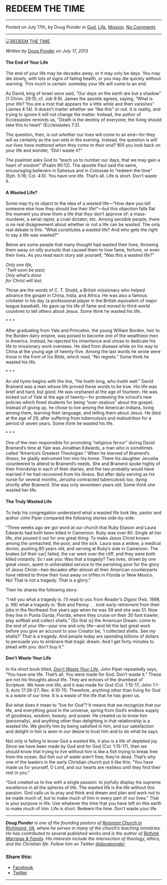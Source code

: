REDEEM THE TIME
===============

* * *

Posted on July 17th, by Doug Ponder in [God](http://www.remnantresource.org/category/god/), [Life](http://www.remnantresource.org/category/life/), [Mission](http://www.remnantresource.org/category/mission/). [No Comments](http://www.remnantresource.org/life-is-short-redeem-the-time/#respond)

* * *

[![REDEEM THE TIME](http://www.remnantresource.org/wp-content/uploads/2013/07/Article-1-700x500.jpg)](http://www.remnantresource.org/wp-content/uploads/2013/07/Article-1.jpg)  

_Written by_ [Doug Ponder](http://www.remnantresource.org/author/doug-ponder/ "Posts by Doug Ponder") _on July 17, 2013_

#### **The End of Your Life**

The end of your life may be decades away, or it may only be days. You may die slowly, with lots of signs of failing health, or you may die quickly without warning. This much is certain: someday your life will come to an end.

As David, king of Israel once said, “Our days on the earth are but a shadow” (1 Chron. 29:15; cf. Job 8:9). James the apostle agrees, saying, “What is your life? You are a mist that appears for a little while and then vanishes” (James 4:14). It doesn’t matter whether we “like this” or not. It is reality, and trying to ignore it will not change the matter. Instead, the author of Ecclesiastes reminds us, “Death is the destiny of everyone; the living should take this to heart” (Ecclesiastes 7:2).

The question, then, is not _whether_ our lives will come to an end—for they will as certainly as the sun sets in the evening. Instead, the question is _will our lives have mattered when they come to their end?_ Will you look back on your life and wonder, “Did I waste it?”

The psalmist asks God to “teach us to number our days, that we may gain a heart of wisdom” (Psalm 90:12). The apostle Paul said the same, encouraging believers in Ephesus and in Colossae to “redeem the time” (Eph. 5:16; Col. 4:5). You have one life. That’s all. Life is short. Don’t waste it.

#### **A Wasted Life?**

Some may try to object to the idea of a _wasted_ life—“How dare you tell someone else how they should live their life!”—but this objection falls flat the moment you show them a life that _they_ don’t approve of: a mass-murderer, a serial rapist, a cruel dictator, etc. Among sensible people, there is no real disagreement about whether or not a life can be wasted. The only real debate is this: “What constitutes a wasted life? And who gets the right to say a life was wasted?”

Below are some people that many thought had wasted their lives, throwing them away on silly pursuits that caused them to lose fame, fortune, or even their lives. As you read each story ask yourself, “Was this a wasted life?”

_Only one life,_  
_’Twill soon be past;_  
_Only what’s done_  
_for Christ will last._

Those are the words of C. T. Studd, a British missionary who helped advance the gospel in China, India, and Africa. He was also a famous cricketer in his day (a professional player in the British equivalent of major league baseball). He gave up his life of fame and moved to third-world countries to tell others about Jesus. Some think he wasted his life.

\* \* \*

After graduating from Yale and Princeton, the young William Borden, heir to the Borden dairy empire, was poised to become one of the wealthiest men in America. Instead, he rejected his inheritance and chose to dedicate his life to missionary work overseas. He died from disease while on his way to China at the young age of twenty-five. Among the last words he wrote were those in the front of his Bible, which read, “No regrets.” Some think he wasted his life.

\* \* \*

An old hymn begins with the line, “He liveth long, who liveth well.” David Brainerd was a man whose life proved these words to be true. His life was brief and hard, but good. He was orphaned at the age of fourteen. He was kicked out of Yale at the age of twenty—for protesting the school’s new policies which fined students for being “over-zealous” about the gospel. Instead of giving up, he chose to live among the American Indians, living among them, learning their language, and telling them about Jesus. He died at the age of 29, after suffering from tuberculosis and malnutrition for a period of seven years. Some think he wasted his life.

\* \* \*

One of the men responsible for promoting “religious fervor” during David Brainerd’s time at Yale was Jonathan Edwards, a man who is sometimes called “America’s Greatest Theologian.” When he learned of Brainerd’s illness, he gladly welcomed him into his home. There his daughter Jerusha volunteered to attend to Brainerd’s needs. She and Brainerd spoke highly of their friendship in each of their diaries, and the two probably would have married if he had recovered from his illness. But after daily serving as his nurse for several months, Jerusha contracted tuberculosis too, dying shortly after Brainerd. She was only seventeen years old. Some think she wasted her life.

#### **The Truly Wasted Life**

To help his congregation understand what a wasted life look like, pastor and author John Piper compared the following stories side-by-side:

“Three weeks ago we got word at our church that Ruby Eliason and Laura Edwards had both been killed in Cameroon. Ruby was over 80. Single all her life, she poured it out for one great thing: To make Jesus Christ known among the unreached, the poor, and the sick. Laura was a widow, a medical doctor, pushing 80 years old, and serving at Ruby’s side in Cameroon. The brakes \[of their car\] failed, the car went over the cliff, and they were both killed instantly. So I ask you: Was that a tragedy? Two lives, driven by one great vision, spent in unheralded service to the perishing poor for the glory of Jesus Christ—two decades after almost all their American counterparts have retired to throw their lives away on trifles in Florida or New Mexico. No! That is not a tragedy. That is a glory.”

Then he shares the following story:

“I tell you what a tragedy is. I’ll read to you from _Reader’s Digest_ (Feb. 1998, p. 98) what a tragedy is: ‘Bob and Penny. . . took early retirement from their jobs in the Northeast five years ago when he was 59 and she was 51. Now they live in Punta Gorda, Florida, where they cruise on their 30 foot trawler, play softball and collect shells.” \[So that is\] the American Dream: come to the end of your life—your one and only life—and let the last great work before you give an account to your Creator be, ‘I collected shells. See my shells?’ _That_ is a tragedy. And people today are spending billions of dollars to persuade you to embrace that tragic dream. And I get forty minutes to plead with you: don’t buy it.”

#### **Don’t Waste Your Life**

In his short book titled, _[Don’t Waste Your Life](http://www.desiringgod.org/resource-library/books/dont-waste-your-life)_, John Piper repeatedly says, “You have one life. That’s all. You were made for God. Don’t waste it.” These are not _his_ thoughts about life. They are echoes of the drumbeat of Scripture. We have one life, and it was made for God (Col. 1:15-17; John 1:1-3; Acts 17:26-27; Rev. 4:10-11). Therefore, anything other than living for God is a waste of our time. It is a waste of the life that he has given us.

But what does it mean to “live for God”? It means that we recognize that our life, and everything good in the universe, spring from God’s endless supply of goodness, wisdom, beauty, and power. He created us to know him (personally), and anything other than delighting in that relationship is a wasted life. We glorify him by being satisfied in him, and our satisfaction and delight in him is seen in our desire to trust him and to do what he says.

Not only is failing to know God a wasted life, it also is a life of depleted joy. Since we have been made by God and for God (Col. 1:15-17), then we should know that trying to live without him is like a fish trying to break free from the ocean. But fish out of water aren’t free; they’re dead. That’s why one of the leaders in the early Christian church put it like this: “You have made us for yourself, O Lord, and our hearts are restless until they find their rest in you.”

“God created us to live with a single passion: to joyfully display his supreme excellence in all the spheres of life. The wasted life is the life without this passion. God calls us to pray and think and dream and plan and work not to be made much of, but to make much of him in every part of our lives.” That is your purpose in life. Use whatever the time that you have left on this earth to make much of him. Life is short. Redeem the time. Don’t waste your life.

* * *

_**Doug Ponder** is one of the founding pastors of [Remnant Church in Richmond, VA](http://www.remnantrichmond.org/), where he serves in many of the church’s teaching ministries. He has contributed to several published works and is the author of [Rethink Marriage & Family](http://www.remnantrichmond.org/mediafiles/uploaded/r/0e1604567_rethink-marriage-and-family-ebook.pdf). His interests include the intersection of theology, ethics, and the Christian life. Follow him on Twitter [@dougponder](https://twitter.com/dougponder)_.

### Share this:

*   [Facebook](http://www.remnantresource.org/life-is-short-redeem-the-time/?share=facebook "Click to share on Facebook")
*   [Twitter](http://www.remnantresource.org/life-is-short-redeem-the-time/?share=twitter "Click to share on Twitter")

  

* * *
